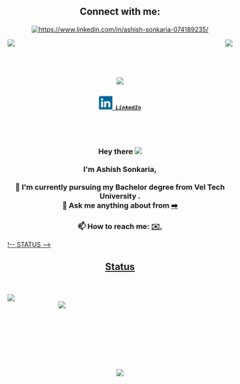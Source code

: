 <h2 align="center">Connect with me:</h2>
<p align="center">
<a href="https://www.linkedin.com/in/ashish-sonkaria-074189235/" target="blank"><img align="center" src="https://raw.githubusercontent.com/rahuldkjain/github-profile-readme-generator/master/src/images/icons/Social/linked-in-alt.svg" alt="https://www.linkedin.com/in/ashish-sonkaria-074189235/" height="60" width="80" /></a>

</p>


<!-- Profiles Viewa and Visitor Views -->
<div align="center">

<img align="right" src="https://visitor-badge.laobi.icu/badge?page_id=ashish2024">
<img align="left" src="https://komarev.com/ghpvc/?username=ashish2024&style=flat-square)">
</div>


<br>
<br>

<h1 align="center">
  <a href=" https://readme-typing-svg.herokuapp.com/demo/">
    <img src="https://readme-typing-svg.herokuapp.com?font=Times+New+Roman&weight=600&size=25&pause=600&color=C3DAE3E0&background=06021000&center=true&multiline=true&random=false&width=440&height=79&lines=Hey+!!+I+m+Ashish;+Nice+to+meet+you"
  </a>
</h1>


<h5 align="center">
  <code><a href="https://www.linkedin.com/in/ashish-sonkaria2511/" title="LinkedIn Profile"><img width="30" src="images/linkedin.svg"> LinkedIn</a></code>
  <!--<code><a href="https://www.hackerrank.com/er_pritamdas22?hr_r=1" title="HackerRank Profile"><img width="30" src="images/hackerrank.png"> HackerRank</a></code>-->
  <!--<code><a href="https://www.instagram.com/er.pritamdas/" title="Instagram Profile"><img width="30" src="images/instagram.svg"> Instagram</a></code>-->
</h5>


<br>
<br>
<!-- Intro -->
<h3 align="center">
  Hey there
  <img src="https://media.giphy.com/media/hvRJCLFzcasrR4ia7z/giphy.gif" width="30px"/>
  <br>
  <br>
  I'm Ashish Sonkaria, 
  <br>
  <br>
  🔬 I'm currently pursuing my Bachelor degree from Vel Tech University .
  <br>
  <!--<br>
  💻 I love writing code and learn anythings about it.
  <br>
  <br>
  📚 I’m currently learning how to build Dynamic Website.
  <br>
  <br>-->
  💬 Ask me anything about from <a href="https://github.com/ashish2024/ashish-pf1/issues" title="Issues">➡️</a>
  <br>
  <br>
  📫 How to reach me: <a href="mailto: ashish21152@gmail.com"> ✉️.
</h3>

!-- STATUS -->
<h2 align="center"> Status </h2>

<br>

<p align=center>
  <div align=center>
    <a href="https://github.com/ashish2024?tab=repositories">
      <img align="left" width=390 src="https://github-readme-streak-stats.herokuapp.com?user=ashish2024&theme=blue-navy&hide_border=true&card_width=500"/>
    </a>
    <a href="https://github.com/ashish2024?tab=repositories">
      <img align="right" width=390 src="https://github-readme-stats.vercel.app/api?username=ashish2024&theme=github_dark&show_icons=true" />
    </a>
  </div>
  
<br><br><br><br>
<br><br><br><br>

  <div align=center>
    <a href="https://github.com/ashish2024?tab=repositories">
      <img width=325 align="center" src="https://github-readme-stats.vercel.app/api/top-langs/?username=ashish2024&&size_weight=27&layout=donut&theme=blue-navy&bg_color=20232a&hide_border=true" width="100%">
    </a>
  </div>
  
  <br>
  <br>
  <br>

<!--<img src="https://activity-graph.herokuapp.com/graph?username=hacker-404-error&theme=react-dark&bg_color=20232a&hide_border=true" width="100%"/>-->
</p>
